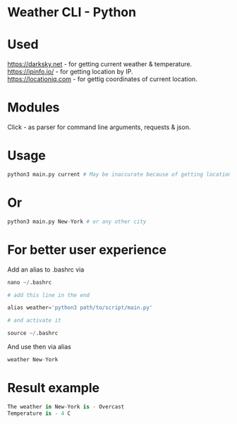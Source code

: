 # Weather CLI - Python

# Used 

https://darksky.net - for getting current weather & temperature. <br />
https://ipinfo.io/ - for getting location by IP. <br />
https://locationiq.com - for gettig coordinates of current location.

# Modules

Click - as parser for command line arguments, requests & json.

# Usage 

```python
python3 main.py current # May be inaccurate because of getting location by IP
```

# Or

```python
python3 main.py New-York # or any other city
```

# For better user experience

Add an alias to .bashrc via

```python
nano ~/.bashrc

# add this line in the end

alias weather='python3 path/to/script/main.py'

# and activate it

source ~/.bashrc
```

And use then via alias

```python
weather New-York
```

# Result example

```python
The weather in New-York is - Overcast
Temperature is - 4 C
```
